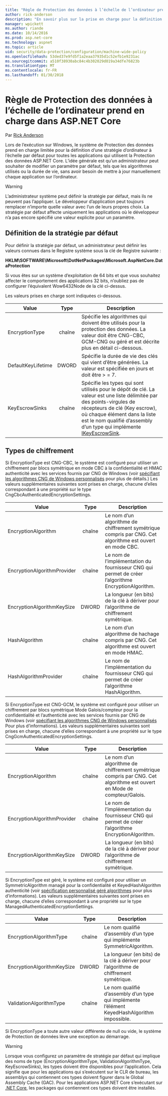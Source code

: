 ```yaml
---
title: "Règle de Protection des données à l’échelle de l’ordinateur prend en charge dans ASP.NET Core"
author: rick-anderson
description: "En savoir plus sur la prise en charge pour la définition d’une stratégie d’ordinateur à l’échelle par défaut pour toutes les applications qui utilisent la Protection des données ASP.NET Core."
manager: wpickett
ms.author: riande
ms.date: 10/14/2016
ms.prod: asp.net-core
ms.technology: aspnet
ms.topic: article
uid: security/data-protection/configuration/machine-wide-policy
ms.openlocfilehash: 53ded37e9fd5f1a2eaa37935d1c52efb1e9231ac
ms.sourcegitcommit: a510f38930abc84c4b302029d019a34dfe76823b
ms.translationtype: MT
ms.contentlocale: fr-FR
ms.lasthandoff: 01/30/2018
---
```

# <a name="data-protection-machine-wide-policy-support-in-aspnet-core"></a>Règle de Protection des données à l’échelle de l’ordinateur prend en charge dans ASP.NET Core

Par [Rick Anderson](https://twitter.com/RickAndMSFT)

Lors de l’exécution sur Windows, le système de Protection des données prend en charge limitée pour la définition d’une stratégie d’ordinateur à l’échelle par défaut pour toutes les applications qui utilisent la Protection des données ASP.NET Core. L’idée générale est qu’un administrateur peut souhaiter de modifier un paramètre par défaut, tels que les algorithmes utilisés ou la durée de vie, sans avoir besoin de mettre à jour manuellement chaque application sur l’ordinateur.

> [!WARNING]
> L’administrateur système peut définir la stratégie par défaut, mais ils ne peuvent pas l’appliquer. Le développeur d’application peut toujours remplacer n’importe quelle valeur avec l’un de leurs propres choix. La stratégie par défaut affecte uniquement les applications où le développeur n’a pas encore spécifié une valeur explicite pour un paramètre.

## <a name="setting-default-policy"></a>Définition de la stratégie par défaut

Pour définir la stratégie par défaut, un administrateur peut définir les valeurs connues dans le Registre système sous la clé de Registre suivante :

**HKLM\SOFTWARE\Microsoft\DotNetPackages\Microsoft.AspNetCore.DataProtection**

Si vous êtes sur un système d’exploitation de 64 bits et que vous souhaitez affecter le comportement des applications 32 bits, n’oubliez pas de configurer l’équivalent Wow6432Node de la clé ci-dessus.

Les valeurs prises en charge sont indiquées ci-dessous.

| Value              | Type   | Description |
| ------------------ | :----: | ----------- |
| EncryptionType     | chaîne | Spécifie les algorithmes qui doivent être utilisés pour la protection des données. La valeur doit être CNG-CBC, GCM-CNG ou géré et est décrite plus en détail ci-dessous. |
| DefaultKeyLifetime | DWORD  | Spécifie la durée de vie des clés qui vient d’être générées. La valeur est spécifiée en jours et doit être > = 7. |
| KeyEscrowSinks     | chaîne | Spécifie les types qui sont utilisés pour le dépôt de clé. La valeur est une liste délimitée par des points-virgules de récepteurs de clé (Key escrow), où chaque élément dans la liste est le nom qualifié d’assembly d’un type qui implémente [IKeyEscrowSink](/dotnet/api/microsoft.aspnetcore.dataprotection.keymanagement.ikeyescrowsink). |

## <a name="encryption-types"></a>Types de chiffrement

Si EncryptionType est CNG-CBC, le système est configuré pour utiliser un chiffrement par blocs symétrique en mode CBC à la confidentialité et HMAC authenticité avec les services fournis par CNG de Windows (voir [spécifiant les algorithmes CNG de Windows personnalisés](xref:security/data-protection/configuration/overview#specifying-custom-windows-cng-algorithms) pour plus de détails.) Les valeurs supplémentaires suivantes sont prises en charge, chacune d’elles correspondant à une propriété sur le type CngCbcAuthenticatedEncryptionSettings.

| Value                       | Type   | Description |
| --------------------------- | :----: | ----------- |
| EncryptionAlgorithm         | chaîne | Le nom d’un algorithme de chiffrement symétrique compris par CNG. Cet algorithme est ouvert en mode CBC. |
| EncryptionAlgorithmProvider | chaîne | Le nom de l’implémentation du fournisseur CNG qui permet de créer l’algorithme EncryptionAlgorithm. |
| EncryptionAlgorithmKeySize  | DWORD  | La longueur (en bits) de la clé à dériver pour l’algorithme de chiffrement symétrique. |
| HashAlgorithm               | chaîne | Le nom d’un algorithme de hachage compris par CNG. Cet algorithme est ouvert en mode HMAC. |
| HashAlgorithmProvider       | chaîne | Le nom de l’implémentation du fournisseur CNG qui permet de créer l’algorithme HashAlgorithm. |

Si EncryptionType est CNG-GCM, le système est configuré pour utiliser un chiffrement par blocs symétrique Mode Galois/compteur pour la confidentialité et l’authenticité avec les services fournis par CNG de Windows (voir [spécifiant les algorithmes CNG de Windows personnalisés](xref:security/data-protection/configuration/overview#specifying-custom-windows-cng-algorithms) Pour plus d’informations). Les valeurs supplémentaires suivantes sont prises en charge, chacune d’elles correspondant à une propriété sur le type CngGcmAuthenticatedEncryptionSettings.

| Value                       | Type   | Description |
| --------------------------- | :----: | ----------- |
| EncryptionAlgorithm         | chaîne | Le nom d’un algorithme de chiffrement symétrique compris par CNG. Cet algorithme est ouvert en Mode de compteur/Galois. |
| EncryptionAlgorithmProvider | chaîne | Le nom de l’implémentation du fournisseur CNG qui permet de créer l’algorithme EncryptionAlgorithm. |
| EncryptionAlgorithmKeySize  | DWORD  | La longueur (en bits) de la clé à dériver pour l’algorithme de chiffrement symétrique. |

Si EncryptionType est géré, le système est configuré pour utiliser un SymmetricAlgorithm managé pour la confidentialité et KeyedHashAlgorithm authenticité (voir [spécification personnalisé géré algorithmes](xref:security/data-protection/configuration/overview#specifying-custom-managed-algorithms) pour plus d’informations). Les valeurs supplémentaires suivantes sont prises en charge, chacune d’elles correspondant à une propriété sur le type ManagedAuthenticatedEncryptionSettings.

| Value                      | Type   | Description |
| -------------------------- | :----: | ----------- |
| EncryptionAlgorithmType    | chaîne | Le nom qualifié d’assembly d’un type qui implémente SymmetricAlgorithm. |
| EncryptionAlgorithmKeySize | DWORD  | La longueur (en bits) de la clé à dériver pour l’algorithme de chiffrement symétrique. |
| ValidationAlgorithmType    | chaîne | Le nom qualifié d’assembly d’un type qui implémente l’élément KeyedHashAlgorithm impossible. |

Si EncryptionType a toute autre valeur différente de null ou vide, le système de Protection de données lève une exception au démarrage.

> [!WARNING]
> Lorsque vous configurez un paramètre de stratégie par défaut qui implique des noms de type (EncryptionAlgorithmType, ValidationAlgorithmType, KeyEscrowSinks), les types doivent être disponibles pour l’application. Cela signifie que pour les applications qui s’exécutent sur le CLR de bureau, les assemblys qui contiennent ces types doivent figurer dans le Global Assembly Cache (GAC). Pour les applications ASP.NET Core s’exécutant sur [.NET Core](https://www.microsoft.com/net/core), les packages qui contiennent ces types doivent être installés.

